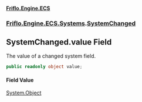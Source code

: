 #### [Friflo.Engine.ECS](index.md 'index')
### [Friflo.Engine.ECS.Systems](Friflo.Engine.ECS.Systems.md 'Friflo.Engine.ECS.Systems').[SystemChanged](SystemChanged.md 'Friflo.Engine.ECS.Systems.SystemChanged')

## SystemChanged.value Field

The value of a changed system field.

```csharp
public readonly object value;
```

#### Field Value
[System.Object](https://docs.microsoft.com/en-us/dotnet/api/System.Object 'System.Object')